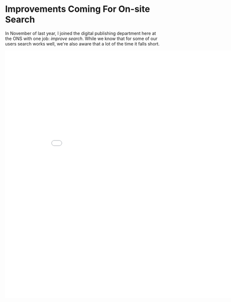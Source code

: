 # Improvements Coming For On-site Search

In November of last year, I joined the digital publishing department here at the ONS with one job: *improve search*. While we know that for some of our users search works well, we're also aware that a lot of the time it falls short.

<iframe width="900" height="800" frameborder="0" scrolling="no" src="plot.ly/~Sully0190/6.embed"></iframe>
